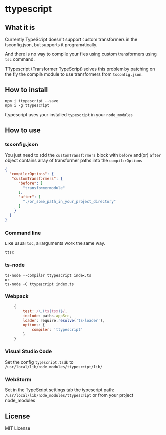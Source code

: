 # ttypescript
## What it is
Currently TypeScript doesn't support custom transformers in the tsconfig.json, but supports it programatically.

And there is no way to compile your files using custom transformers using `tsc` command.

TTypescript (Transformer TypeScript) solves this problem by patching on the fly the compile module to use transformers from `tsconfig.json`.

## How to install
```
npm i ttypescript --save
npm i -g ttypescript
```
ttypescript uses your installed `typescript` in your `node_modules`

## How to use

### tsconfig.json
You just need to add the `customTransformers` block with `before` and(or) `after` object contains array of transformer paths into the `compilerOptions`
```json
{
  "compilerOptions": {
   "customTransformers": {
      "before": [
        "transformermodule"
      ],
      "after": [
        "./or_some_path_in_your_project_directory"
      ]
    }
  }
}
```

### Command line
Like usual `tsc`, all arguments work the same way.
```
ttsc
```

### ts-node
```
ts-node --compiler ttypescript index.ts
or
ts-node -C ttypescript index.ts
```
### Webpack
```js
    {
        test: /\.(ts|tsx)$/,
        include: paths.appSrc,
        loader: require.resolve('ts-loader'),
        options: {
            compiler: 'ttypescript'
        }
    }
```

### Visual Studio Code
Set the config `typescript.tsdk` to `/usr/local/lib/node_modules/ttypescript/lib/`

### WebStorm
Set in the TypeScript settings tab the typescript path: `/usr/local/lib/node_modules/ttypescript` or from your project node_modules

## License
MIT License
